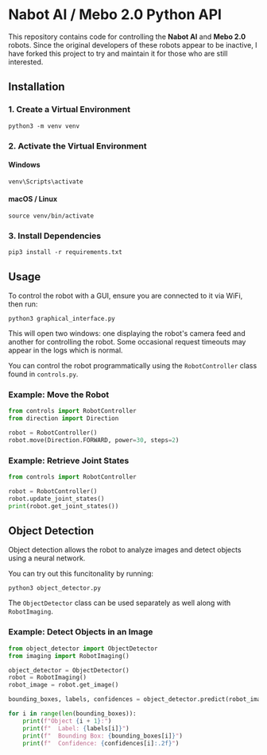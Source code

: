 # Nabot AI / Mebo 2.0 Python API

This repository contains code for controlling the **Nabot AI** and **Mebo 2.0** robots. Since the original developers of these robots appear to be inactive, I have forked this project to try and maintain it for those who are still interested.

## Installation

### 1. Create a Virtual Environment
```
python3 -m venv venv
```

### 2. Activate the Virtual Environment

#### Windows
```
venv\Scripts\activate
```

#### macOS / Linux
```
source venv/bin/activate
```

### 3. Install Dependencies
```
pip3 install -r requirements.txt
```

## Usage

To control the robot with a GUI, ensure you are connected to it via WiFi, then run:
```
python3 graphical_interface.py
```
This will open two windows: one displaying the robot's camera feed and another for controlling the robot. Some occasional request timeouts may appear in the logs which is normal.

You can control the robot programmatically using the `RobotController` class found in `controls.py`.

### Example: Move the Robot
```python
from controls import RobotController
from direction import Direction

robot = RobotController()
robot.move(Direction.FORWARD, power=30, steps=2)
```

### Example: Retrieve Joint States
```python
from controls import RobotController

robot = RobotController()
robot.update_joint_states()
print(robot.get_joint_states())
```

## Object Detection

Object detection allows the robot to analyze images and detect objects using a neural network.

You can try out this funcitonality by running:

```
python3 object_detector.py
```

The `ObjectDetector` class can be used separately as well along with `RobotImaging`.

### Example: Detect Objects in an Image
```python
from object_detector import ObjectDetector
from imaging import RobotImaging()

object_detector = ObjectDetector()
robot = RobotImaging()
robot_image = robot.get_image()

bounding_boxes, labels, confidences = object_detector.predict(robot_image)

for i in range(len(bounding_boxes)):
    print(f"Object {i + 1}:")
    print(f"  Label: {labels[i]}")
    print(f"  Bounding Box: {bounding_boxes[i]}")
    print(f"  Confidence: {confidences[i]:.2f}")
```
